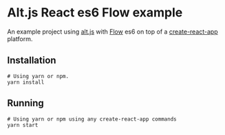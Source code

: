 # Alt.js React es6 Flow example

An example project using [alt.js](http://alt.js.org/) with [Flow](https://flowtype.org/) es6 on top of a [create-react-app](https://github.com/facebookincubator/create-react-app) platform.

## Installation

```shell
# Using yarn or npm.
yarn install
```

## Running

```shell
# Using yarn or npm using any create-react-app commands
yarn start
```
